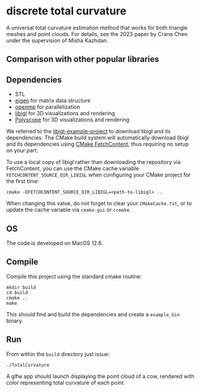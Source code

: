 # discrete total curvature

A universal total curvature estimation method that works for both triangle meshes and point clouds. For details, see the 2023 paper by Crane Chen under the supervision of Misha Kazhdan.

## Comparison with other popular libraries

## Dependencies

- STL
- [eigen](https://eigen.tuxfamily.org/index.php?title=Main_Page) for matrix data structure
- [openmp](http://polyscope.run/) for parallelization
- [libigl](http://libigl.github.io/libigl/) for 3D visualizations and rendering
- [Polyscope](http://polyscope.run/) for 3D visualizations and rendering

We referred to the [libigl-example-project](https://github.com/HeCraneChen/libigl-example-project) to download libigl and its dependencies:
The CMake build system will automatically download libigl and its dependencies using
[CMake FetchContent](https://cmake.org/cmake/help/latest/module/FetchContent.html),
thus requiring no setup on your part.

To use a local copy of libigl rather than downloading the repository via FetchContent, you can use
the CMake cache variable `FETCHCONTENT_SOURCE_DIR_LIBIGL` when configuring your CMake project for
the first time:
```
cmake -DFETCHCONTENT_SOURCE_DIR_LIBIGL=<path-to-libigl> ..
```
When changing this value, do not forget to clear your `CMakeCache.txt`, or to update the cache variable
via `cmake-gui` or `ccmake`.

## OS

The code is developed on MacOS 12.6.

## Compile

Compile this project using the standard cmake routine:

    mkdir build
    cd build
    cmake ..
    make

This should find and build the dependencies and create a `example_bin` binary.

## Run

From within the `build` directory just issue:

    ./TotalCurvature

A glfw app should launch displaying the point cloud of a cow, rendered with color representing total curvature of each point.


